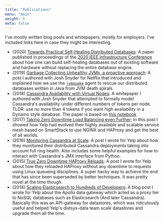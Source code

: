 ```yaml
---
title: "Publications"
menu: "main"
weight: 5
meta: false
---
```


I've mostly written blog posts and whitepapers, mostly for employers. I've
included links here in case they might be interesting.

* (2020) [Towards Practical Self-Healing Distributed Databases](/pdf/practical-self-healing-databases.pdf):
  A paper published in proceedings of the [2020 IEEE Infrastructure Conference](https://ieeexplore.ieee.org/document/9377621/references#references) about how one can build self-healing
  databases out of existing software and hardware without replacing the entire
  database engine.
* (2019) [Garbage Collecting Unhealthy JVMs, a proactive approach](https://medium.com/@NetflixTechBlog/introducing-jvmquake-ec944c60ba70):
  A post I authored with Josh Snyder for Netflix that introduced and explained
  how we use the [`jvmquake`](https://github.com/jolynch/jvmquake) agent to
  rescue our distributed databases written in Java from JVM death spirals.
* (2018) [Cassandra Availability with Virtual Nodes](/pdf/cassandra-availability-virtual.pdf):
  A whitepaper I authored with Josh Snyder that attempted to formally
  model Cassandra's availability under different numbers of tokens per node.
  TLDR: use no more than 4 tokens if you want high availability in a Dynamo
  style database. The paper is based on [this
  notebook](https://github.com/jolynch/python_performance_toolkit/blob/master/notebooks/cassandra_availability/cassandra_availability.ipynb)
* (2017) [Taking Zero Downtime Load Balancing even Further](https://engineeringblog.yelp.com/2017/05/taking-zero-downtime-load-balancing-even-further.html):
  In this post I showed how Yelp had evolved their highly available and scalable
  service mesh based on SmartStack to use NGINX and HAProxy and get the best of
  all worlds.
* (2016) [Monitoring Cassandra at
  Scale](https://engineeringblog.yelp.com/2016/06/monitoring-cassandra-at-scale.html):
  A post I wrote for Yelp about how they monitored their distributed
  Cassandra deployments taking into account full ring health. Also includes
  some helpful examples for how to interact with Cassandra's JMX interface from
  Python.
* (2015) [True Zero Downtime HAProxy
  Reloads](https://engineeringblog.yelp.com/2015/04/true-zero-downtime-haproxy-reloads.html):
  A post I wrote for Yelp about how they reloaded HAProxy without any
  downtime to requests using Linux queueing disciplines. A super hacky way to
  achieve the end that has since been superseded by better techniques. It was
  pretty novel at the time though.
* (2014) [Scaling Elasticsearch to Hundreds of Developers](https://engineeringblog.yelp.com/2014/11/scaling-elasticsearch-to-hundreds-of-developers.html):
  A blog post I wrote for Yelp about the Apollo data gateway which
  acted as a proxy tier to NoSQL databases such as Elasticsearch (And later
  Cassandra). Basically this was an API-gateway for datastores, which was
  ridiculously useful and helped Yelp's distsys-data team scale datastores and
  upgrade them all the time.
